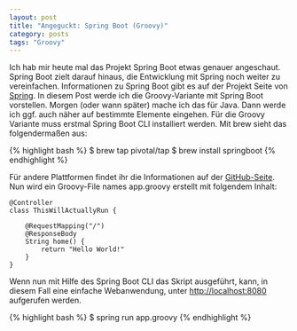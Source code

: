 ```yaml
---
layout: post
title: "Angeguckt: Spring Boot (Groovy)"
category: posts
tags: "Groovy"
---
```

Ich hab mir heute mal das Projekt Spring Boot etwas genauer angeschaut. Spring Boot zielt darauf hinaus, die Entwicklung mit Spring noch weiter zu vereinfachen. Informationen zu Spring Boot gibt es auf der Projekt Seite von [Spring](http://projects.spring.io/spring-boot/).
In diesem Post werde ich die Groovy-Variante mit Spring Boot vorstellen. Morgen (oder wann später) mache ich das für Java. Dann werde ich ggf. auch näher auf bestimmte Elemente eingehen.
Für die Groovy Variante muss erstmal Spring Boot CLI installiert werden. Mit brew sieht das folgendermaßen aus:

{% highlight bash %}
$ brew tap pivotal/tap
$ brew install springboot
{% endhighlight %}

Für andere Plattformen findet ihr die Informationen auf der [GitHub-Seite](https://github.com/spring-projects/spring-boot).
Nun wird ein Groovy-File names app.groovy erstellt mit folgendem Inhalt:

```
@Controller
class ThisWillActuallyRun {

    @RequestMapping("/")
    @ResponseBody
    String home() {
        return "Hello World!"
    }
}
```

Wenn nun mit Hilfe des Spring Boot CLI das Skript ausgeführt, kann, in diesem Fall eine einfache Webanwendung, unter [http://localhost:8080](http://localhost:8080) aufgerufen werden.

{% highlight bash %}
$ spring run app.groovy 
{% endhighlight %}

